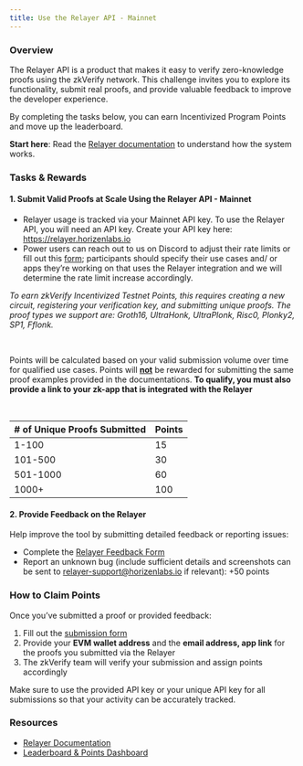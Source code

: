```yaml
---
title: Use the Relayer API - Mainnet
---
```


### Overview

The Relayer API is a product that makes it easy to verify zero-knowledge proofs using the zkVerify network. This challenge invites you to explore its functionality, submit real proofs, and provide valuable feedback to improve the developer experience.

By completing the tasks below, you can earn Incentivized Program Points and move up the leaderboard.

**Start here**: Read the [Relayer documentation](https://docs.zkverify.io/overview/getting-started/relayer) to understand how the system works.

### Tasks & Rewards

#### 1. Submit Valid Proofs at Scale Using the Relayer API - Mainnet

- Relayer usage is tracked via your Mainnet API key. To use the Relayer API, you will need an API key. Create your API key here: https://relayer.horizenlabs.io
- Power users can reach out to us on Discord to adjust their rate limits or fill out this [form](https://forms.gle/8GLNhADGoxkvCdTu7); participants should specify their use cases and/ or apps they’re working on that uses the Relayer integration and we will determine the rate limit increase accordingly.

<i>To earn zkVerify Incentivized Testnet Points, this requires creating a new circuit, registering your verification key, and submitting unique proofs. The proof types we support are: Groth16, UltraHonk, UltraPlonk, Risc0, Plonky2, SP1, Fflonk.</i><br/>

<br />

Points will be calculated based on your valid submission volume over time for qualified use cases. Points will <b><u>not</u></b> be rewarded for submitting the same proof examples provided in the documentations. **To qualify, you must also provide a link to your zk-app that is integrated with the Relayer**

<br />

| # of Unique Proofs Submitted | Points |
| ---------------------------- | ------ |
| 1-100                          | 15     |
| 101-500                       | 30    |
| 501-1000                        | 60   |
| 1000+                        | 100   |

#### 2. Provide Feedback on the Relayer

Help improve the tool by submitting detailed feedback or reporting issues:

- Complete the [Relayer Feedback Form](https://forms.gle/79nLKD4gDd2ndtar7)
- Report an unknown bug (include sufficient details and screenshots can be sent to relayer-support@horizenlabs.io if relevant): +50 points

### How to Claim Points

Once you’ve submitted a proof or provided feedback:

1. Fill out the [submission form](https://forms.gle/hVutiC2Syb16bDg37)
2. Provide your <b>EVM wallet address</b> and the <b>email address, app link</b> for the proofs you submitted via the Relayer
3. The zkVerify team will verify your submission and assign points accordingly

Make sure to use the provided API key or your unique API key for all submissions so that your activity can be accurately tracked.

### Resources

- [Relayer Documentation](../../../overview/02-getting-started/05-relayer.md)
- [Leaderboard & Points Dashboard](https://points.zkverify.io/loyalty)
